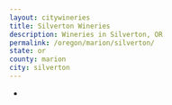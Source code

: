 ```yaml
---
layout: citywineries
title: Silverton Wineries
description: Wineries in Silverton, OR
permalink: /oregon/marion/silverton/
state: or
county: marion
city: silverton
---
```

-
